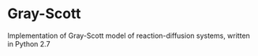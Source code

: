 # Gray-Scott
Implementation of Gray-Scott model of reaction-diffusion systems, written in Python 2.7
